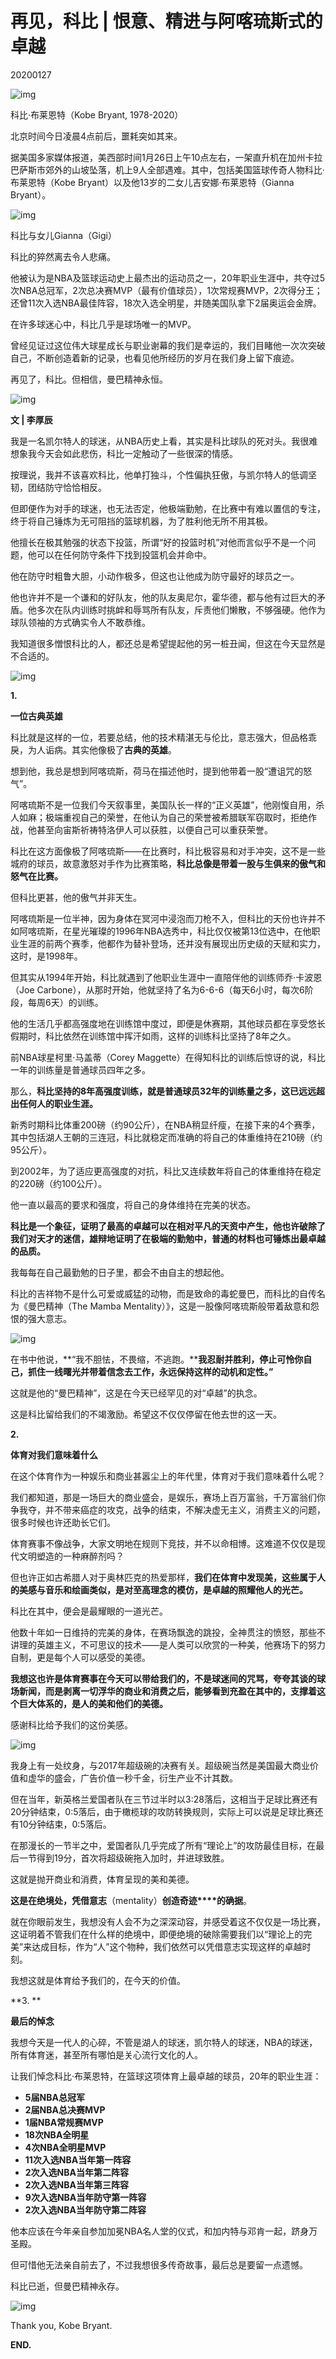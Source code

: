 # 再见，科比 | 恨意、精进与阿喀琉斯式的卓越

20200127

![img](https://mmbiz.qpic.cn/mmbiz_jpg/aP7vrTpXJxTuHPepTBgnCuflF8SX66GGKRA3ZiaX01PeAbQlEgKcN3k3mfF0J07EqrS6ulibCugNsDj0twKqsl0w/640?wx_fmt=jpeg&tp=webp&wxfrom=5&wx_lazy=1&wx_co=1)

科比·布莱恩特（Kobe Bryant, 1978-2020）



北京时间今日凌晨4点前后，噩耗突如其来。



据美国多家媒体报道，美西部时间1月26日上午10点左右，一架直升机在加州卡拉巴萨斯市郊外的山坡坠落，机上9人全部遇难。其中，包括美国篮球传奇人物科比·布莱恩特（Kobe Bryant）以及他13岁的二女儿吉安娜·布莱恩特（Gianna Bryant）。



![img](https://mmbiz.qpic.cn/mmbiz_png/aP7vrTpXJxTuHPepTBgnCuflF8SX66GGpGfN81BnXGo6ehaLEKegrUjbassEUG6oQ6KLT3HJ5I2K06rDuswlmA/640?wx_fmt=png&tp=webp&wxfrom=5&wx_lazy=1&wx_co=1)

科比与女儿Gianna（Gigi）



科比的猝然离去令人悲痛。



他被认为是NBA及篮球运动史上最杰出的运动员之一，20年职业生涯中，共夺过5次NBA总冠军，2次总决赛MVP（最有价值球员），1次常规赛MVP，2次得分王；还曾11次入选NBA最佳阵容，18次入选全明星，并随美国队拿下2届奥运会金牌。



在许多球迷心中，科比几乎是球场唯一的MVP。



曾经见证过这位伟大球星成长与职业谢幕的我们是幸运的，我们目睹他一次次突破自己，不断创造着新的记录，也看见他所经历的岁月在我们身上留下痕迹。



再见了，科比。但相信，曼巴精神永恒。



![img](https://mmbiz.qpic.cn/mmbiz_jpg/aP7vrTpXJxSuVZnea54IRdUhoIB3ciaUOA4PuA5ZsCgaEoI0R75etFx25aFFCVTpTJY5icx8jUuliaD1L0AZLgxRQ/640?wx_fmt=jpeg&tp=webp&wxfrom=5&wx_lazy=1&wx_co=1)

**文 | 李厚辰**



我是一名凯尔特人的球迷，从NBA历史上看，其实是科比球队的死对头。我很难想象我今天会如此悲伤，科比一定触动了一些很深的情感。



按理说，我并不该喜欢科比，他单打独斗，个性偏执狂傲，与凯尔特人的低调坚韧，团结防守恰恰相反。



但即便作为对手的球迷，也无法否定，他极端勤勉，在比赛中有难以置信的专注，终于将自己锤炼为无可阻挡的篮球机器，为了胜利他无所不用其极。



他擅长在极其勉强的状态下投篮，所谓“好的投篮时机”对他而言似乎不是一个问题，他可以在任何防守条件下找到投篮机会并命中。



他在防守时粗鲁大胆，小动作极多，但这也让他成为防守最好的球员之一。



他也许并不是一个谦和的好队友，他的队友奥尼尔，霍华德，都与他有过巨大的矛盾。他多次在队内训练时挑衅和辱骂所有队友，斥责他们懒散，不够强硬。他作为球队领袖的方式确实令人不敢恭维。



我知道很多憎恨科比的人，都还总是希望提起他的另一桩丑闻，但这在今天显然是不合适的。



![img](https://mmbiz.qpic.cn/mmbiz_jpg/aP7vrTpXJxTuHPepTBgnCuflF8SX66GGCNeT26Mu926cZFeHGWlHhNsINZYtPCtic9rpohcRB4VxpHibdIuv84mA/640?wx_fmt=jpeg&tp=webp&wxfrom=5&wx_lazy=1&wx_co=1)



**1.**

**一位古典英雄**



科比就是这样的一位，若要总结，他的技术精湛无与伦比，意志强大，但品格乖戾，为人诟病。其实他像极了**古典的英雄**。



想到他，我总是想到阿喀琉斯，荷马在描述他时，提到他带着一股“遭诅咒的怒气”。



阿喀琉斯不是一位我们今天叙事里，美国队长一样的“正义英雄”，他刚愎自用，杀人如麻；极端重视自己的荣誉，在他认为自己的荣誉被希腊联军窃取时，拒绝作战，他甚至向宙斯祈祷特洛伊人可以获胜，以便自己可以重获荣誉。



科比在这方面像极了阿喀琉斯——在比赛时，科比极容易和对手冲突，这不是一些城府的球员，故意激怒对手作为比赛策略，**科比总像是带着一股与生俱来的傲气和怒气在比赛。**



但科比更甚，他的傲气并非天生。



阿喀琉斯是一位半神，因为身体在冥河中浸泡而刀枪不入，但科比的天份也许并不如阿喀琉斯，在星光璀璨的1996年NBA选秀中，科比仅仅被第13位选中，在他职业生涯的前两个赛季，他都作为替补登场，还并没有展现出历史级的天赋和实力，这时，是1998年。



但其实从1994年开始，科比就遇到了他职业生涯中一直陪伴他的训练师乔·卡波恩（Joe Carbone），从那时开始，他就坚持了名为6-6-6（每天6小时，每次6阶段，每周6天）的训练。



他的生活几乎都高强度地在训练馆中度过，即便是休赛期，其他球员都在享受悠长假期时，科比依然在训练馆中挥汗如雨，这样的训练科比坚持了8年之久。



前NBA球星柯里·马盖蒂（Corey Maggette）在得知科比的训练后惊讶的说，科比一年的训练量是普通球员四年之多。



那么，**科比坚持的8年高强度训练，就是普通球员32年的训练量之多，这已远远超出任何人的职业生涯。**



新秀时期科比体重200磅（约90公斤），在NBA稍显纤瘦，在接下来的4个赛季，其中包括湖人王朝的三连冠，科比就稳定而准确的将自己的体重维持在210磅（约95公斤）。



到2002年，为了适应更高强度的对抗，科比又连续数年将自己的体重维持在稳定的220磅（约100公斤）。



他一直以最高的要求和强度，将自己的身体维持在完美的状态。



**科比是一个象征，证明了最高的卓越可以在相对平凡的天资中产生，他也许破除了我们对天才的迷信，雄辩地证明了在极端的勤勉中，普通的材料也可锤炼出最卓越的品质。**



我每每在自己最勤勉的日子里，都会不由自主的想起他。



科比的吉祥物不是什么可爱或威猛的动物，而是致命的毒蛇曼巴，而科比的自传名为《曼巴精神（The Mamba Mentality）》，这是一股像阿喀琉斯般带着敌意和怨恨的强大意志。



![img](https://mmbiz.qpic.cn/mmbiz_jpg/aP7vrTpXJxTuHPepTBgnCuflF8SX66GGC7VDSibkCagfHPXWPKL4iarOdu5mmibo5gzO9271eoV8uz4iao2YFIQQVQ/640?wx_fmt=jpeg&tp=webp&wxfrom=5&wx_lazy=1&wx_co=1)



在书中他说，**“我不胆怯，不畏缩，不逃跑。****我忍耐并胜利，停止可怜你自己，抓住一线曙光并带着信念去工作，永远保持这样的动机和定性。”**



这就是他的“曼巴精神”，这是在今天已经罕见的对“卓越”的执念。



这是科比留给我们的不竭激励。希望这不仅仅停留在他去世的这一天。



**2.**

**体育对我们意味着什么**



在这个体育作为一种娱乐和商业甚嚣尘上的年代里，体育对于我们意味着什么呢？



我们都知道，那是一场巨大的商业盛会，是娱乐，赛场上百万富翁，千万富翁们你争我夺，并不带来癌症的攻克，战争的结束，不解决虚无主义，消费主义的问题，很多时候也许还助长它们。



体育赛事不像战争，大家文明地在规则下竞技，并不以命相博。这难道不仅仅是现代文明塑造的一种麻醉剂吗？



但也许正如古希腊人对于奥林匹克的热爱那样，**我们在体育中发现美，这些属于人的美感与音乐和绘画类似，是对至高理念的模仿，是卓越的照耀他人的光芒。**



科比在其中，便会是最耀眼的一道光芒。



他数十年如一日维持的完美的身体，在赛场飘逸的跳投，全神贯注的愤怒，那些不讲理的英雄主义，不可思议的技术——是人类可以欣赏的一种美，他赛场下的努力自制，更是每个人可以感受的美德。



**我想这也许是体育赛事在今天可以带给我们的，不是球迷间的咒骂，夸夸其谈的球场新闻，而是剥离一切浮华的商业和消费之后，能够看到充盈在其中的，支撑着这个巨大体系的，是人的美和他们的美德。**



感谢科比给予我们的这份美感。



![img](https://mmbiz.qpic.cn/mmbiz_jpg/aP7vrTpXJxTuHPepTBgnCuflF8SX66GGZ6E1Clj9sR06iayo7hNzv09MMc9rkoHia3ZrSVMZqAiaLpFwjicqbgsVrA/640?wx_fmt=jpeg&tp=webp&wxfrom=5&wx_lazy=1&wx_co=1)



我身上有一处纹身，与2017年超级碗的决赛有关。超级碗当然是美国最大商业价值和虚华的盛会，广告价值一秒千金，衍生产业不计其数。



但在当年，新英格兰爱国者队在三节过半时以3:28落后，这相当于足球比赛还有20分钟结束，0:5落后，由于橄榄球的攻防转换规则，实际上可以说是足球比赛还有10分钟结束，0:5落后。



在那漫长的一节半之中，爱国者队几乎完成了所有“理论上”的攻防最佳目标，在最后一节得到19分，首次将超级碗拖入加时，并进球致胜。



这就是抛开商业和消费，体育呈现的美和美德。



**这是在绝境处，凭借意志**（mentality）**创造奇迹****的确据**。



就在你眼前发生，我想没有人会不为之深深动容，并感受着这不仅仅是一场比赛，这证明着不管我们在什么样的绝境中，即便绝境的破除需要我们以“理论上的完美”来达成目标，作为“人”这个物种，我们依然可以凭借意志实现这样的卓越时刻。



我想这就是体育给予我们的，在今天的价值。



**3.
**

**最后的悼念**



我想今天是一代人的心碎，不管是湖人的球迷，凯尔特人的球迷，NBA的球迷，所有体育迷，甚至所有哪怕是关心流行文化的人。



让我们悼念科比·布莱恩特，在篮球这项体育上最卓越的球员，20年的职业生涯：



- **5届NBA总冠军** 
- **2届NBA总决赛MVP** 
- **1届NBA常规赛MVP** 
- **18次NBA全明星** 
- **4次NBA全明星MVP** 
- **11次入选NBA当年第一阵容** 
- **2次入选NBA当年第二阵容**
- **2次入选NBA当年第三阵容**
- **9次入选NBA当年防守第一阵容**
- **2次入选NBA当年防守第二阵容**



他本应该在今年亲自参加加冕NBA名人堂的仪式，和加内特与邓肯一起，跻身万圣殿。



但可惜他无法亲自前去了，不过我想很多传奇故事，最后总是要留一点遗憾。



科比已逝，但曼巴精神永存。



![img](https://mmbiz.qpic.cn/mmbiz_jpg/aP7vrTpXJxTuHPepTBgnCuflF8SX66GGzA4X3l3gcL6Al5YAQQzWib3CjrURk2IicqV6GvBpE8CkCw8gJCF4EDGw/640?wx_fmt=jpeg&tp=webp&wxfrom=5&wx_lazy=1&wx_co=1)

Thank you, Kobe Bryant.



**END.**
